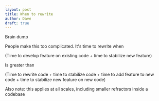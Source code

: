 ```yaml
---
layout: post
title: When to rewrite
author: Dave
draft: true
---
```


Brain dump

People make this too complicated. It's time to rewrite when

(Time to develop feature on existing code + time to stabilize new feature)

Is greater than

(Time to rewrite code + time to stabilize code + time to add feature to new
code + time to stabilize new feature on new code)

Also note: this applies at all scales, including smaller refractors inside a
codebase
